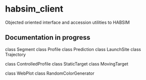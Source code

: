 # habsim_client
Objected oriented interface and accession utilities to HABSIM

## Documentation in progress
class Segment
class Profile
class Prediction
class LaunchSite
class Trajectory

class ControlledProfile
class StaticTarget
class MovingTarget

class WebPlot
class RandomColorGenerator